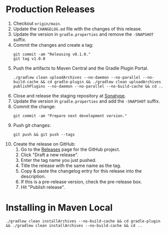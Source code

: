 # Production Releases

1. Checkout `origin/main`.
1. Update the `CHANGELOG.md` file with the changes of this release.
1. Update the version in `gradle.properties` and remove the `-SNAPSHOT` suffix.
1. Commit the changes and create a tag:
   ```
   git commit -am "Releasing v0.1.0."
   git tag v1.0.0
   ```
1. Push the artifacts to Maven Central and the Gradle Plugin Portal.
   ```
   ./gradlew clean uploadArchives --no-daemon --no-parallel --no-build-cache && cd gradle-plugin && ./gradlew clean uploadArchives publishPlugins --no-daemon --no-parallel --no-build-cache && cd ..
   ```
1. Close and release the staging repository at [Sonatype](https://oss.sonatype.org).
1. Update the version in `gradle.properties` and add the `-SNAPSHOT` suffix.
1. Commit the change:
   ```
   git commit -am "Prepare next development version."
   ```
1. Push git changes:
   ```
   git push && git push --tags
   ```
1. Create the release on GitHub:
   1. Go to the [Releases](https://github.com/quiro91/sheath/releases) page for the GitHub project.
   1. Click "Draft a new release".
   1. Enter the tag name you just pushed.
   1. Title the release with the same name as the tag.
   1. Copy & paste the changelog entry for this release into the description.
   1. If this is a pre-release version, check the pre-release box.
   1. Hit "Publish release".

# Installing in Maven Local

```
./gradlew clean installArchives --no-build-cache && cd gradle-plugin && ./gradlew clean installArchives --no-build-cache && cd ..
```
